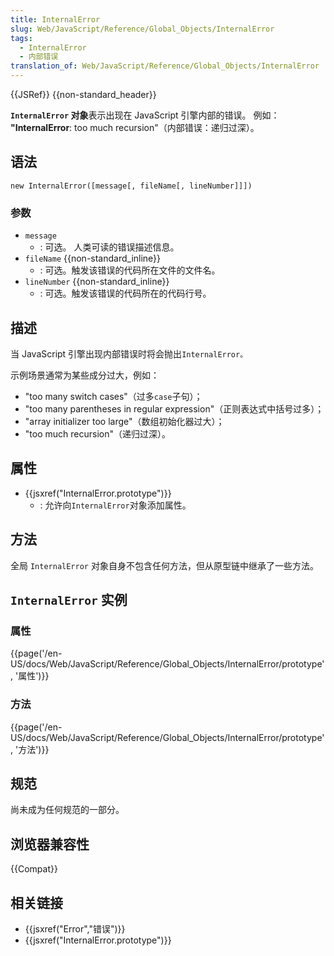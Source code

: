 ```yaml
---
title: InternalError
slug: Web/JavaScript/Reference/Global_Objects/InternalError
tags:
  - InternalError
  - 内部错误
translation_of: Web/JavaScript/Reference/Global_Objects/InternalError
---
```

{{JSRef}} {{non-standard_header}}

**`InternalError` 对象**表示出现在 JavaScript 引擎内部的错误。 例如： **"InternalError**: too much recursion"（内部错误：递归过深）。

## 语法

```plain
new InternalError([message[, fileName[, lineNumber]]])
```

### 参数

- `message`
  - : 可选。 人类可读的错误描述信息。
- `fileName` {{non-standard_inline}}
  - : 可选。触发该错误的代码所在文件的文件名。
- `lineNumber` {{non-standard_inline}}
  - : 可选。触发该错误的代码所在的代码行号。

## 描述

当 JavaScript 引擎出现内部错误时将会抛出`InternalError。`

示例场景通常为某些成分过大，例如：

- "too many switch cases"（过多`case`子句）；
- "too many parentheses in regular expression"（正则表达式中括号过多）；
- "array initializer too large"（数组初始化器过大）；
- "too much recursion"（递归过深）。

## 属性

- {{jsxref("InternalError.prototype")}}
  - : 允许向`InternalError`对象添加属性。

## 方法

全局 `InternalError` 对象自身不包含任何方法，但从原型链中继承了一些方法。

## `InternalError` 实例

### 属性

{{page('/en-US/docs/Web/JavaScript/Reference/Global_Objects/InternalError/prototype', '属性')}}

### 方法

{{page('/en-US/docs/Web/JavaScript/Reference/Global_Objects/InternalError/prototype', '方法')}}

## 规范

尚未成为任何规范的一部分。

## 浏览器兼容性

{{Compat}}

## 相关链接

- {{jsxref("Error","错误")}}
- {{jsxref("InternalError.prototype")}}
